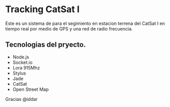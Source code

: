 # Tracking CatSat I

Este es un sistema de para el segimiento en estacion terrena del CatSat I en tiempo real por medio de GPS y una red de radio frecuencia.


## Tecnologias del pryecto.

- Node.js
- Socket.io
- Lora 915Mhz
- Stylus
- Jade
- CatSat
- Open Street Map

Gracias @iddar

